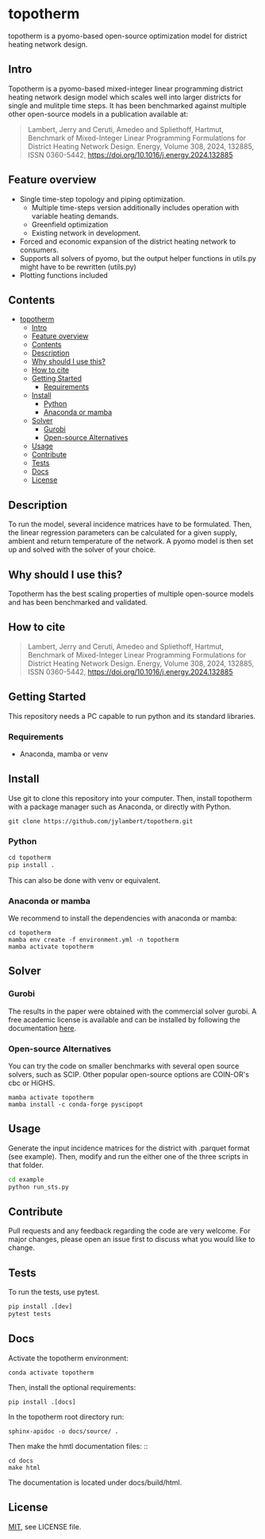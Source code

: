 # topotherm

topotherm is a pyomo-based open-source optimization model for
district heating network design.

## Intro

Topotherm is a pyomo-based mixed-integer linear programming district heating
network design model which scales well into larger districts for single
and mulitple time steps.
It has been benchmarked against multiple other open-source models in a
publication available at:

>  Lambert, Jerry and Ceruti, Amedeo and Spliethoff, Hartmut, Benchmark of Mixed-Integer Linear Programming Formulations for District Heating Network Design. Energy, Volume 308, 2024, 132885, ISSN 0360-5442, https://doi.org/10.1016/j.energy.2024.132885

## Feature overview

* Single time-step topology and piping optimization.
  * Multiple time-steps version additionally includes operation with variable
  heating demands.
  * Greenfield optimization
  * Existing network in development.
* Forced and economic expansion of the district heating network to consumers.
* Supports all solvers of pyomo, but the output helper functions in utils.py
might have to be rewritten (utils.py)
* Plotting functions included

## Contents

- [topotherm](#topotherm)
  - [Intro](#intro)
  - [Feature overview](#feature-overview)
  - [Contents](#contents)
  - [Description](#description)
  - [Why should I use this?](#why-should-i-use-this)
  - [How to cite](#how-to-cite)
  - [Getting Started](#getting-started)
    - [Requirements](#requirements)
  - [Install](#install)
    - [Python](#python)
    - [Anaconda or mamba](#anaconda-or-mamba)
  - [Solver](#solver)
    - [Gurobi](#gurobi)
    - [Open-source Alternatives](#open-source-alternatives)
  - [Usage](#usage)
  - [Contribute](#contribute)
  - [Tests](#tests)
  - [Docs](#docs)
  - [License](#license)

## Description

To run the model, several incidence matrices have to be formulated. Then, the linear regression
parameters can be calculated for a given supply, ambient and return temperature of the network.
A pyomo model is then set up and solved with the solver of your choice.

## Why should I use this?

Topotherm has the best scaling properties of multiple open-source models and
has been benchmarked and validated.

## How to cite

>  Lambert, Jerry and Ceruti, Amedeo and Spliethoff, Hartmut, Benchmark of Mixed-Integer Linear Programming Formulations for District Heating Network Design. Energy, Volume 308, 2024, 132885, ISSN 0360-5442, https://doi.org/10.1016/j.energy.2024.132885

## Getting Started

This repository needs a PC capable to run python and its standard libraries.

### Requirements

* Anaconda, mamba or venv

## Install

Use git to clone this repository into your computer. Then, install topotherm
with a package manager such as Anaconda, or directly with Python.

```git
git clone https://github.com/jylambert/topotherm.git
```

### Python

```Python
cd topotherm
pip install .
```

This can also be done with venv or equivalent.

### Anaconda or mamba

We recommend to install the dependencies with anaconda or mamba:

```mamba
cd topotherm
mamba env create -f environment.yml -n topotherm
mamba activate topotherm
```

## Solver

### Gurobi

The results in the paper were obtained with the commercial solver gurobi.
A free academic license is available and can be installed by following
the documentation [here](https://support.gurobi.com/hc/en-us/articles/360044290292-How-do-I-install-Gurobi-for-Python-).

### Open-source Alternatives

You can try the code on smaller benchmarks with several open source solvers,
such as SCIP. Other popular open-source options are COIN-OR's cbc or HiGHS.

```mamba
mamba activate topotherm
mamba install -c conda-forge pyscipopt
```

## Usage

Generate the input incidence matrices for the district with .parquet format (see example).
Then, modify and run the either one of the three scripts in that folder.

```bash
cd example
python run_sts.py
```

## Contribute

Pull requests and any feedback regarding the code are very welcome. For major
changes, please open an issue first to discuss what you would like to change.

## Tests

To run the tests, use pytest.

```Python
pip install .[dev]
pytest tests
```

## Docs

Activate the topotherm environment:

```conda activate topotherm```

Then, install the optional requirements:

```pip install .[docs]```

In the topotherm root directory run:

```sphinx-apidoc -o docs/source/ .```

Then make the hmtl documentation files: ::

```
cd docs
make html
```

The documentation is located under docs/build/html.

## License

[MIT](https://en.wikipedia.org/wiki/MIT_License), see LICENSE file.

